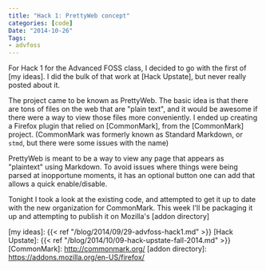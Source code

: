 ```yaml
---
title: "Hack 1: PrettyWeb concept"
categories: [code]
Date: "2014-10-26"
Tags:
- advfoss
---
```


For Hack 1 for the Advanced FOSS class, I decided to go with the first of [my ideas]. I did the bulk of that work at [Hack Upstate], but never really posted about it.

The project came to be known as PrettyWeb. The basic idea is that there are tons of files on the web that are "plain text", and it would be awesome if there were a way to view those files more conveniently. I ended up creating a Firefox plugin that relied on [CommonMark], from the [CommonMark] project. (CommonMark was formerly known as Standard Markdown, or `stmd`, but there were some issues with the name)

PrettyWeb is meant to be a way to view any page that appears as "plaintext" using Markdown. To avoid issues where things were being parsed at inopportune moments, it has an optional button one can add that allows a quick enable/disable.

Tonight I took a look at the existing code, and attempted to get it up to date with the new organization for CommonMark. This week I'll be packaging it up and attempting to publish it on Mozilla's [addon directory]

[my ideas]: {{< ref "/blog/2014/09/29-advfoss-hack1.md" >}}
[Hack Upstate]: {{< ref "/blog/2014/10/09-hack-upstate-fall-2014.md" >}}
[CommonMark]: http://commonmark.org/
[addon directory]: https://addons.mozilla.org/en-US/firefox/
